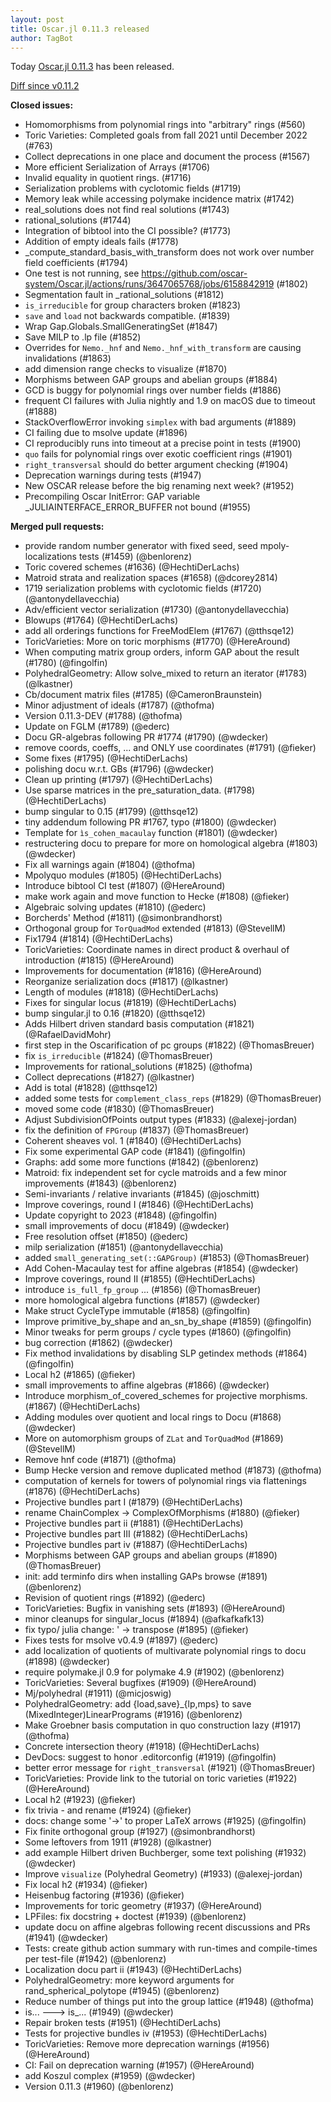 ```yaml
---
layout: post
title: Oscar.jl 0.11.3 released
author: TagBot
---
```


Today [Oscar.jl 0.11.3](https://github.com/oscar-system/Oscar.jl/releases/tag/v0.11.3) has
been released.

[Diff since v0.11.2](https://github.com/oscar-system/Oscar.jl/compare/v0.11.2...v0.11.3)


**Closed issues:**
- Homomorphisms from polynomial rings into "arbitrary" rings (#560)
- Toric Varieties: Completed goals from fall 2021 until December 2022 (#763)
- Collect deprecations in one place and document the process (#1567)
- More efficient Serialization of Arrays (#1706)
- Invalid equality in quotient rings. (#1716)
- Serialization problems with cyclotomic fields (#1719)
- Memory leak while accessing polymake incidence matrix (#1742)
- real_solutions does not find real solutions (#1743)
- rational_solutions  (#1744)
- Integration of bibtool into the CI possible? (#1773)
- Addition of empty ideals fails (#1778)
- _compute_standard_basis_with_transform does not work over number field coefficients (#1794)
- One test is not running, see https://github.com/oscar-system/Oscar.jl/actions/runs/3647065768/jobs/6158842919 (#1802)
- Segmentation fault in _rational_solutions (#1812)
- `is_irreducible` for group characters broken (#1823)
- `save` and `load` not backwards compatible. (#1839)
- Wrap Gap.Globals.SmallGeneratingSet (#1847)
- Save MILP to .lp file (#1852)
- Overrides for `Nemo._hnf` and `Nemo._hnf_with_transform` are causing invalidations (#1863)
- add dimension range checks to visualize (#1870)
- Morphisms between GAP groups and abelian groups (#1884)
- GCD is buggy for polynomial rings over number fields (#1886)
- frequent CI failures with Julia nightly and 1.9 on macOS due to timeout (#1888)
- StackOverflowError invoking `simplex` with bad arguments (#1889)
- CI failing due to msolve update (#1896)
- CI reproducibly runs into timeout at a precise point in tests (#1900)
- `quo` fails for polynomial rings over exotic coefficient rings (#1901)
- `right_transversal` should do better argument checking (#1904)
- Deprecation warnings during tests (#1947)
- New OSCAR release before the big renaming next week? (#1952)
- Precompiling Oscar InitError: GAP variable _JULIAINTERFACE_ERROR_BUFFER not bound (#1955)

**Merged pull requests:**
- provide random number generator with fixed seed, seed mpoly-localizations tests (#1459) (@benlorenz)
- Toric covered schemes  (#1636) (@HechtiDerLachs)
- Matroid strata and realization spaces (#1658) (@dcorey2814)
- 1719 serialization problems with cyclotomic fields (#1720) (@antonydellavecchia)
- Adv/efficient vector serialization (#1730) (@antonydellavecchia)
- Blowups (#1764) (@HechtiDerLachs)
- add all orderings functions for FreeModElem (#1767) (@tthsqe12)
- ToricVarieties: More on toric morphisms (#1770) (@HereAround)
- When computing matrix group orders, inform GAP about the result (#1780) (@fingolfin)
- PolyhedralGeometry: Allow solve_mixed to return an iterator (#1783) (@lkastner)
- Cb/document matrix files (#1785) (@CameronBraunstein)
- Minor adjustment of ideals (#1787) (@thofma)
- Version 0.11.3-DEV (#1788) (@thofma)
- Update on FGLM (#1789) (@ederc)
- Docu GR-algebras following PR #1774 (#1790) (@wdecker)
- remove coords, coeffs, ... and ONLY use coordinates (#1791) (@fieker)
- Some fixes (#1795) (@HechtiDerLachs)
- polishing docu w.r.t. GBs (#1796) (@wdecker)
- Clean up printing (#1797) (@HechtiDerLachs)
- Use sparse matrices in the pre_saturation_data. (#1798) (@HechtiDerLachs)
- bump singular to 0.15 (#1799) (@tthsqe12)
- tiny addendum following PR #1767, typo (#1800) (@wdecker)
- Template for `ìs_cohen_macaulay` function (#1801) (@wdecker)
- restructering docu to prepare for more on homological algebra (#1803) (@wdecker)
- Fix all warnings again (#1804) (@thofma)
- Mpolyquo modules (#1805) (@HechtiDerLachs)
- Introduce bibtool CI test (#1807) (@HereAround)
- make work again and move function to Hecke (#1808) (@fieker)
- Algebraic solving updates (#1810) (@ederc)
- Borcherds' Method (#1811) (@simonbrandhorst)
- Orthogonal group for `TorQuadMod` extended (#1813) (@StevellM)
- Fix1794 (#1814) (@HechtiDerLachs)
- ToricVarieties: Coordinate names in direct product & overhaul of introduction (#1815) (@HereAround)
- Improvements for documentation (#1816) (@HereAround)
- Reorganize serialization docs (#1817) (@lkastner)
- Length of modules (#1818) (@HechtiDerLachs)
- Fixes for singular locus (#1819) (@HechtiDerLachs)
- bump singular.jl to 0.16 (#1820) (@tthsqe12)
- Adds Hilbert driven standard basis computation (#1821) (@RafaelDavidMohr)
- first step in the Oscarification of pc groups (#1822) (@ThomasBreuer)
- fix `is_irreducible` (#1824) (@ThomasBreuer)
- Improvements for rational_solutions (#1825) (@thofma)
- Collect deprecations (#1827) (@lkastner)
- Add is total (#1828) (@tthsqe12)
- added some tests for `complement_class_reps` (#1829) (@ThomasBreuer)
- moved some code (#1830) (@ThomasBreuer)
- Adjust SubdivisionOfPoints output types (#1833) (@alexej-jordan)
- fix the definition of `FPGroup` (#1837) (@ThomasBreuer)
- Coherent sheaves vol. 1 (#1840) (@HechtiDerLachs)
- Fix some experimental GAP code (#1841) (@fingolfin)
- Graphs: add some more functions (#1842) (@benlorenz)
- Matroid: fix independent set for cycle matroids and a few minor improvements (#1843) (@benlorenz)
- Semi-invariants / relative invariants (#1845) (@joschmitt)
- Improve coverings, round I (#1846) (@HechtiDerLachs)
- Update copyright to 2023 (#1848) (@fingolfin)
- small improvements of docu (#1849) (@wdecker)
- Free resolution offset (#1850) (@ederc)
- milp serialization (#1851) (@antonydellavecchia)
- added `small_generating_set(::GAPGroup)` (#1853) (@ThomasBreuer)
- Add Cohen-Macaulay test for affine algebras (#1854) (@wdecker)
- Improve coverings, round II (#1855) (@HechtiDerLachs)
- introduce `is_full_fp_group` ... (#1856) (@ThomasBreuer)
- more homological algebra functions (#1857) (@wdecker)
- Make struct CycleType immutable (#1858) (@fingolfin)
- Improve primitive_by_shape and an_sn_by_shape (#1859) (@fingolfin)
- Minor tweaks for perm groups / cycle types (#1860) (@fingolfin)
- bug correction (#1862) (@wdecker)
- Fix method invalidations by disabling SLP getindex methods (#1864) (@fingolfin)
- Local h2 (#1865) (@fieker)
- small improvements to affine algebras (#1866) (@wdecker)
- Introduce morphism_of_covered_schemes for projective morphisms. (#1867) (@HechtiDerLachs)
- Adding modules over quotient and local rings to Docu (#1868) (@wdecker)
- More on automorphism groups of `ZLat` and `TorQuadMod` (#1869) (@StevellM)
- Remove hnf code (#1871) (@thofma)
- Bump Hecke version and remove duplicated method (#1873) (@thofma)
- computation of kernels for towers of polynomial rings via flattenings (#1876) (@HechtiDerLachs)
- Projective bundles part I (#1879) (@HechtiDerLachs)
- rename ChainComplex -> ComplexOfMorphisms (#1880) (@fieker)
- Projective bundles part ii (#1881) (@HechtiDerLachs)
- Projective bundles part III (#1882) (@HechtiDerLachs)
- Projective bundles part iv (#1887) (@HechtiDerLachs)
- Morphisms between GAP groups and abelian groups (#1890) (@ThomasBreuer)
- init: add terminfo dirs when installing GAPs browse (#1891) (@benlorenz)
- Revision of quotient rings (#1892) (@ederc)
- ToricVarieties: Bugfix in vanishing sets (#1893) (@HereAround)
- minor cleanups for singular_locus (#1894) (@afkafkafk13)
- fix typo/ julia change: ' -> transpose (#1895) (@fieker)
- Fixes tests for msolve v0.4.9 (#1897) (@ederc)
- add localization of quotients of multivarate polynomial rings to docu (#1898) (@wdecker)
- require polymake.jl 0.9 for polymake 4.9 (#1902) (@benlorenz)
- ToricVarieties: Several bugfixes (#1909) (@HereAround)
- Mj/polyhedral (#1911) (@micjoswig)
- PolyhedralGeometry: add {load,save}_{lp,mps} to save (MixedInteger)LinearPrograms (#1916) (@benlorenz)
- Make Groebner basis computation in quo construction lazy (#1917) (@thofma)
- Concrete intersection theory (#1918) (@HechtiDerLachs)
- DevDocs: suggest to honor .editorconfig (#1919) (@fingolfin)
- better error message for `right_transversal` (#1921) (@ThomasBreuer)
- ToricVarieties: Provide link to the tutorial on toric varieties (#1922) (@HereAround)
- Local h2 (#1923) (@fieker)
- fix trivia - and rename (#1924) (@fieker)
- docs: change some '->' to proper LaTeX arrows (#1925) (@fingolfin)
- Fix finite orthogonal group (#1927) (@simonbrandhorst)
- Some leftovers from 1911 (#1928) (@lkastner)
- add example Hilbert driven Buchberger, some text polishing (#1932) (@wdecker)
- Improve `visualize` (Polyhedral Geometry) (#1933) (@alexej-jordan)
- Fix local h2 (#1934) (@fieker)
- Heisenbug factoring (#1936) (@fieker)
- Improvements for toric geometry (#1937) (@HereAround)
- LPFiles: fix docstring + doctest (#1939) (@benlorenz)
- update docu on affine algebras following recent discussions and PRs (#1941) (@wdecker)
- Tests: create github action summary with run-times and compile-times per test-file (#1942) (@benlorenz)
- Localization docu part ii (#1943) (@HechtiDerLachs)
- PolyhedralGeometry: more keyword arguments for rand_spherical_polytope (#1945) (@benlorenz)
- Reduce number of things put into the group lattice (#1948) (@thofma)
- is... ---> is_... (#1949) (@wdecker)
- Repair broken tests (#1951) (@HechtiDerLachs)
- Tests for projective bundles iv (#1953) (@HechtiDerLachs)
- ToricVarieties: Remove more deprecation warnings (#1956) (@HereAround)
- CI: Fail on deprecation warning (#1957) (@HereAround)
- add Koszul complex (#1959) (@wdecker)
- Version 0.11.3 (#1960) (@benlorenz)
